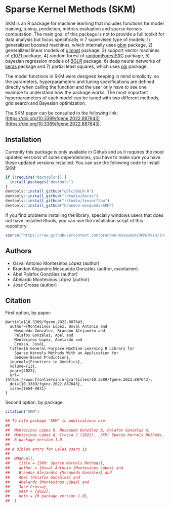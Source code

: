 # Sparse Kernel Methods (SKM)

SKM is an R package for machine learning that includes functions for model training, tuning, prediction, metrics evaluation and sparse kernels computation. The main goal of this package is not to provide a full toolkit for data analysis but focus specifically in 7 supervised type of models: 1) generalized boosted machines, which internally uses [gbm](https://cran.r-project.org/web/packages/gbm/index.html) package, 2) generalized linear models of [glmnet](https://cran.r-project.org/web/packages/glmnet/) package, 3) support vector machines of [e1071](https://cran.r-project.org/web/packages/e1071/) package, 4) random forest of [randomForestSRC](https://cran.r-project.org/web/packages/randomForestSRC/) package, 5) bayesian regression models of [BGLR](https://cran.r-project.org/web/packages/BGLR/) package, 6) deep neural networks of [keras](https://cran.r-project.org/web/packages/keras/) package and 7) partial least squares, which uses [pls](https://cran.r-project.org/web/packages/pls/) package.

The model functions in SKM were designed keeping in mind simplicity, so the parameters, hyperparameters and tuning specifications are defined directly when calling the function and the user only have to see one example to understand how the package works. The most important hyperparameters of each model can be tuned with two different methods, grid search and Bayesian optimization.

The SKM paper can be consulted in the following link: [https://doi.org/10.3389/fgene.2022.887643](https://doi.org/10.3389/fgene.2022.887643).

## Installation

Currently this package is only available in Github and as it requires the most updated versions of some dependencies, you have to make sure you have these updated versions installed. You can use the following code to install SKM:

```r
if (!require("devtools")) {
  install.packages("devtools")
}
devtools::install_github("gdlc/BGLR-R")
devtools::install_github("rstudio/keras")
devtools::install_github("rstudio/tensorflow")
devtools::install_github("brandon-mosqueda/SKM")
```

If you find problems installing the library, specially windows users that does not have installed Rtools, you can use the installation script of this repository:

```r
source("https://raw.githubusercontent.com/brandon-mosqueda/SKM/main/install.R")
```

## Authors

* Osval Antonio Montesinos López (author)
* Brandon Alejandro Mosqueda González (author, maintainer)
* Abel Palafox González (author)
* Abelardo Montesinos López (author)
* José Crossa (author)

## Citation

First option, by paper:

    @article{10.3389/fgene.2022.887643,
      author={Montesinos López, Osval Antonio and
        Mosqueda González, Brandon Alejandro and
        Palafox González, Abel and
        Montesinos López, Abelardo and
        Crossa, José},
      title={A General-Purpose Machine Learning R Library for
        Sparse Kernels Methods With an Application for
        Genome-Based Prediction},
      journal={Frontiers in Genetics},
      volume={13},
      year={2022},
      url={https://www.frontiersin.org/articles/10.3389/fgene.2022.887643},
      doi={10.3389/fgene.2022.887643},
      issn={1664-8021}
    }

Second option, by package:

```r
citation("SKM")

## To cite package 'SKM' in publications use:
##
##  Montesinos López O, Mosqueda González B, Palafox González A,
##  Montesinos López A, Crossa J (2022). _SKM: Sparse Kernels Methods_.
##  R package version 1.0.
##
## A BibTeX entry for LaTeX users is
##
##  @Manual{,
##    title = {SKM: Sparse Kernels Methods},
##    author = {Osval Antonio {Montesinos López} and
##    Brandon Alejandro {Mosqueda González} and
##    Abel {Palafox González} and
##    Abelardo {Montesinos López} and
##    José Crossa},
##    year = {2022},
##    note = {R package version 1.0},
##  }
```
